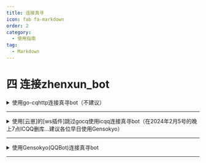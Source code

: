 ```yaml
---
title: 连接真寻
icon: fab fa-markdown
order: 2
category:
  - 使用指南
tag:
  - Markdown
---
```


# 四 连接zhenxun_bot

<details>
  <summary>使用go-cqhttp连接真寻bot（不建议）</summary>

## ①下载go-cqhttp 

### gitee下载

请安装Git，已有可跳过

[点击我进行下载Git](https://registry.npmmirror.com/-/binary/git-for-windows/v2.43.0-rc0.windows.1/Git-2.43.0-rc0-64-bit.exe)

```
git clone --depth 1 https://gitee.com/SHIKEAIXYY/1.1.9unidbg_and_gocq.git
```
### zip下载 (不建议!)

[点击此处下载签名和go-cqhttp](https://gitee.com/SHIKEAIXYY/1.1.9unidbg_and_gocq/repository/archive/master.zip)

下载后请配置`windows_amd64`而`unidbg-fetch-qsign-1.1.9`一会要用

## ②配置go-cqhttp

1.打开config.yml文件，修改`QQ账号和密码`保存即可（先不要重新启动！！！）

 ![Alt](../img/账号.png)

# 部署签名api

### ①下载java 

1.[点击此处下载jdk](https://mirrors.tuna.tsinghua.edu.cn/Adoptium/17/jdk/x64/windows/OpenJDK17U-jdk_x64_windows_hotspot_17.0.9_9.msi)

2.安装完成后打开cmd运行`java`查看是否有输出

[如果没有输出点击此处查看如何配置变量，如果你看不懂那就没办法了](https://blog.csdn.net/qq_41436122/article/details/82620080)

配置完成后重新启动服务器后再打开cmd运行`java`查看是否有输出

### ②使用

1.打开`1.1.9unidbg_and_gocq\unidbg-fetch-qsign-1.1.9`双击运行`一键启动.bat` (就[下载go-cqhttp](https://gitee.com/SHIKEAIXY/zhenxun/blob/master/README.md#%E4%B8%8B%E8%BD%BDgo-cqhttp)下载的那个文件里面)

没有闪退即可使用（默认使用8.9.78版本）

2.签名启动成功后再重新启动 go-cqhttp.bat 登录即可

3.切记api不要关闭！！！

### ③配置

1.端口默认是`520`

2.key默认为`1314`

3.如需修改可打开`unidbg-fetch-qsign-1.1.9\txlib`找到你要修改的版本打开这个文件如修改`8.9.71`则打开`8.9.71\config.json`进行修改并修改gocq的配置文件

![Alt](../img/签名配置端口key.png)

### ④启动 go-cqhttp

1.返回上一目录打开`windows_amd64`文件

2.双击 `go-cqhttp.bat` 进行验证即可

![Alt](../img/gocq_bat.png)

3.如果出现以下内容则不用管它，不影响登录和使用 **（如果你看着变扭请看下一条）** 

```
[WARNING]: Callback error: Packet timed out, Or response data is empty
[ERROR]: Protocol -> parse incoming packet error: return code unsuccessful: -10005
```

4.在gocq运行的页面中使用`ctrl+c`后输入下方内容回车重新启动即可
```
go-cqhttp
```

5.自动提交滑块ticket无反应
- 这个不知道有没有解决办法
- 如果没反应请使用`2. 手动抓取提交`
- [使用安卓手机点击此处下载](https://maupdate.rainchan.win/txcaptcha.apk)

### ⑤关于其他签名协议登录

1.现在个个版本都不稳定，看你63版本到最新版本哪个能登了

2.换登录版本教程在`go-cqhttp_windows_amd64\data\versions\修改版本.md`中

### 如果你使用了gocq还登录上就别~~作~~让他好好run

</details>

---

<details>
  <summary>使用[云崽]的[ws插件]跳过gocq使用icqq连接真寻bot（在2024年2月5号的晚上7点ICQQ删库...建议各位早日使用Gensokyo）</summary>

## 安装云崽

### ①安装前置

1. 请安装Git，已有可跳过

[点击我进行下载Git](https://registry.npmmirror.com/-/binary/git-for-windows/v2.43.0-rc0.windows.1/Git-2.43.0-rc0-64-bit.exe)

2. 下载node.js

[点击此处下载node.js](https://npmmirror.com/mirrors/node/v18.18.0/node-v18.18.0-x64.msi)

3. 右键鼠标打开`Open Git Bash here`

win11需先点击显示更多选项后才显示`Open Git Bash here`

![Alt](../img/win11打开git.png)

![Alt](../img/win打开git2.png)
 
然后运行下方命令
```
bash <(curl -L https://gitee.com/SHIKEAIXY/zhenxun/raw/master/Yunzai.sh)
```

<details>
  <summary>如果不想使用sh一键下载可点击此处手动下载</summary>

&nbsp;2.1. 在cmd依次输入以下内容并回车 

```
git clone --depth=1 https://gitee.com/yoimiya-kokomi/Miao-Yunzai.git ./Yunzai/Miao-Yunzai/
```
```
cd Yunzai/Miao-Yunzai
```
```
git clone --depth=1 https://gitee.com/yoimiya-kokomi/miao-plugin.git ./plugins/miao-plugin/
```
```
npm --registry=https://registry.npmmirror.com install pnpm -g
```
```
//可选
pnpm config set registry https://registry.npmmirror.com
```
```
pnpm install -P
```
```
git clone --depth=1 https://gitee.com/xiaoye12123/ws-plugin.git ./plugins/ws-plugin/
```
```
pnpm install --filter=ws-plugin
```
```
cd ..
```
```
git clone --depth 1 -b redis https://gitee.com/SHIKEAIXYY/Trss-ComWeChat-Yunzai.git ./redis
```
```
git clone --depth 1 https://gitee.com/touchscale/Qsign.git ./Qsign
```
</details>
&nbsp;

4. 下载jdk

[点击此处下载jdk](https://mirrors.tuna.tsinghua.edu.cn/Adoptium/17/jdk/x64/windows/OpenJDK17U-jdk_x64_windows_hotspot_17.0.9_9.msi)

#### ②说明

1. 安装完的`云崽`和`数据库`在你bat运行的同级目录`Yunzai`的文件夹中

2. `redis`为数据库

3. `Miao-Yunzai`为机器人本体

4. `Qsign`为签名api

### ③启动云崽

1. 请打开`Yunzai`文件夹

2. 运行`redis`数据库（运行`redis/双击我启动redis.bat`即可）

3. 运行`Qsign`（运行`Qsign/一键startAPI.bat`即可）默认是80的签名，端口为801，秘钥为114514

4. 启动机器人并配置

在`Miao-Yunzai`目录下cmd输入`node app`即可

#### ④机器人配置

1. 请输入机器人QQ号(建议用小号)：`这里输入机器人的QQ号即可`

2. 请输入登录密码(为空则扫码登录)：`这里输入机器人的QQ密码即可`

3. 请选择登录端口：`这里请通过方向键选择aPad！！！`（下面的图片选错了别跟着图片走！！！）

4. 请输入主人QQ号：`这里输入用来管理机器人的QQ号即可`

5. 请输入签名API地址（可留空）：`这里输入下方内容即可`

```
http://127.0.0.1:801/sign?key=114514
```

<details>
  <summary>使用他人提供的签名API</summary>

1. 签名API推荐使用78或85.
2. 由于签名API来自他人部署可能不稳定谨慎使用
3. API收集来自煌,聊群：695596638

<details>
  <summary>煌提供的签名API</summary>

1. 煌群：695596638

```
======「8.9.78」======
https://huai-huai-8-9-78.hf.space/sign?key=ngm
```
</details>

<details>
  <summary>叽叽叽提供的签名API</summary>

1. 叽叽叽群：未知

```
======「8.9.78/83/90/93」======
http://114.132.243.116:10078/sign?key=114514
======「在config/bot.yaml里添加：（XXX为版本如ver: 83）」======
======「ver: XXX」======
```
</details>

<details>
  <summary>小运提供的签名API</summary>

1. 小运群：未知

```
======「8.9.78」======
ttp://salipet.com:1535/sign?key=2394
======「8.9.83」======
http://salipet.com:1692/sign?key=2394
```
</details>

<details>
  <summary>咕咕咕提供的签名API</summary>

1. 咕咕咕群：235589956或339695166
2. 签名状态：http://47.108.180.154:3001/status/qsign
```
======「8.9.78」======
http://47.108.180.154:8978/sign?key=114514  
======「8.9.85」======
http://47.108.180.154:8985/sign?key=114514
======「8.9.88」======
http://47.108.180.154:8988/sign?key=114514
======「8.9.90」======
http://47.108.180.154:8990/sign?key=114514
======「8.9.93」======
http://47.108.180.154:8993/sign?key=114514
```
</details>

</details>

![Alt](../img/机器人配置.png)

5. 触发滑动验证，需要获取ticket通过验证，请选择获取方式:`这里选择 0.自动获取ticket 进行扫码即可`

6. 查看云崽bot是否正常运行，如运行成功请关掉云崽重新输入`node app`并回车启动机器人

7. 连接本地bot(给云崽机器人QQ发送)

```
#ws添加连接
``` 
```
zhenxun_bot,1
``` 
```
ws://127.0.0.1:8080/onebot/v11/ws/
``` 
8. 发送`#ws查看连接`来查看是否连接成功

出现带以下内容的图片，则代表连接成功
```
连接名字: zhenxun_bot
连接类型: 1
当前状态: 已连接
```
### 注意不要关闭云崽和真寻本体

如果连接失败大概率就是你关了真寻或者真寻启动失败了

</details>

---

<details>
  <summary>使用Gensokyo(QQBot)连接真寻bot</summary>

# 没必要评价第三方好还是官方好，各有各的好处和弊端，能接受就用，接受不了就别用，别一天天的骂来骂去，~~你就算骂也别骂到人家开发者上去，咱能不能有点良心？~~ 
# 别拿着建议的理由去骂开发者，人家更不更新跟你什么关系，没强迫你更新吧？你要是认为Gensokyo更新太快就别用，把开发者气跑了你就开心高兴了？

### ①说明：

1. 新框架`Gensokyo` 视频：https://www.bilibili.com/video/BV1Aw411K7Z5

2. `Gensokyo`仓库：https://github.com/Hoshinonyaruko/Gensokyo

3. `Gensokyo`gitee镜像：https://gitee.com/sanaefox/Gensokyo

4. `Gensokyo`教程 https://www.bilibili.com/read/cv27523883

5. `Gensokyo`的`web端`用户名和密码已全部修改为`zhenxun`

6. `Gensokyo` QQ群：196173384

### ②注册企业账号

1. 随随便便注册一个企业qq开放平台账号：https://q.qq.com

![Alt](../img/企业注册.png)

2. 登录企业qq开放平台账号并创建机器人

![Alt](../img/创建机器人.png)

3. 填好信息后点击下一步

4. 打开后点击`基础信息-信息`

![Alt](../img/资质认证.png)

5. 点击`详情`

![Alt](../img/资质认证2.png)

6. 点击`进入认证`后填写相关信息并点击提交审核进行认证（目前不认证无法上线机器人，可沙箱使用）

![Alt](../img/资质认证3.png)

### ④下载配置Gensokyo

1.下载gensokyo-windows-amd64（取用v336，更新时间2024.2.24）若发现教程的Gensokyo版本更新，可以选择无视更新
```
git clone --depth 1 -b gensokyo-windows-amd64 https://gitee.com/SHIKEAIXY/zhenxun.git ./Gensokyo
```

2. 打开下载的`Gensokyo`后并双击打开`config.yml`

3. 打开之前的网站`q.qq.com`点击`开发-开发设置`并复制`QQ号 ID 令牌 秘钥`填写到`config.yml配置文件`的7~9行

![Alt](../img/配置Gensokyo2.png)

![Alt](../img/配置Gensokyo.png)

4. 将自己服务器的公网ip填入`server_dir`

![Alt](../img/配置Gensokyo3.png)

5. 并开放端口号`15630`（不配置将无法发送图片）

打开防火墙(不会可以`按住win键+R键`输入`Firewall.cpl`并点击确定)

![Alt](../img/防火墙.png)

打开防火墙后点击`高级设置`

![Alt](../img/防火墙2.png)

然后点击`入站规则`并`新建规则`

![Alt](../img/防火墙3.png)

选择端口后下一页

![Alt](../img/防火墙4.png)

然后填写端口`15630`并下一页

![Alt](../img/防火墙5.png)

然后一直下一页即可，名字随便起

6. 如果你没有公网ip可使用早苗的图床

将`server_dir`和`port`修改为下方内容

```
server_dir: "sanae.online"
port: "443" 
``` 
然后将`lotus`的`false`设置为`true`后保存即可使用

![Alt](../img/gsk图床.png)

7. 以上完成后双击运行`gensokyo.bat`不出意外就可以运行了

### ⑤配置沙箱使用机器人

1. 打开QQ点击新创建聊群（不超过20人的群）

2. 再次回到网站`q.qq.com`

3. 点击`开发-沙箱配置`后找到`在QQ群配置`将聊群修改为刚刚创建的聊群（如果失败就几秒后再试试）

![Alt](../img/机器人沙箱.png)

4. 接下来回到QQ打开刚刚创建的聊群，点击右上角的`三个横杠`，点击`管理群-群机器人`，找到你的机器人点击添加

5. 接下来@机器人并发送真寻帮助查看是否可以发图  如：@冰祈 真寻帮助
6. 如果不行自己查看上文中让填写的ip是否为公网ip并且开放了端口号，如都设置了还不行那就找作者去，我不到啊

**注意！！！**
 
 `zhenxun_bot`与`Gensokyo`需全部运行，不可关闭

</details>

---
